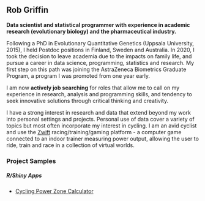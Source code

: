 ## Rob Griffin

**Data scientist and statistical programmer with experience in academic research (evolutionary biology) and the pharmaceutical industry.**

Following a PhD in Evolutionary Quantitative Genetics (Uppsala University, 2015), I held Postdoc positions in Finland, Sweden and Australia. In 2020, I took the decision to leave academia due to the impacts on family life, and pursue a career in data science, programming, statistics and research. My first step on this path was joining the AstraZeneca Biometrics Graduate Program, a program I was promoted from one year early. 

I am now **actively job searching** for roles that allow me to call on my experience in research, analysis and programming skills, and tendency to seek innovative solutions through critical thinking and creativity.

I have a strong interest in research and data that extend beyond my work into personal settings and projects. Personal use of data cover a variety of topics but most often incorporate my interest in cycling. I am an avid cyclist and use the [Zwift](https://eu.zwift.com/?utm_source=google&utm_medium=cpc&utm_campaign=zwift_eur_eu_cycling_search_brandcoreex_performance_eng-imprshare-21&gclid=Cj0KCQiAmaibBhCAARIsAKUlaKRZ8AabuV9v-UHyhj_SZ6x1DyZCI-0IFBGwt5NkHOTsqOXFYstUJ50aArRQEALw_wcB) racing/training/gaming platform - a computer game connected to an indoor trainer measuring power output, allowing the user to ride, train and race in a collection of virtual worlds. 

### Project Samples

##### R/Shiny Apps

- [Cycling Power Zone Calculator](https://griffindatasci.shinyapps.io/ftp_power_zones/)
